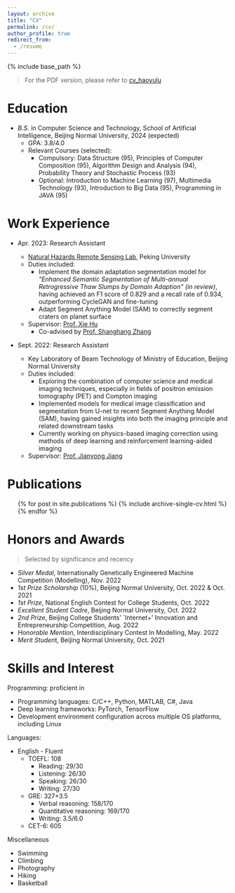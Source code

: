 ```yaml
---
layout: archive
title: "CV"
permalink: /cv/
author_profile: true
redirect_from:
  - /resume
---
```


{% include base_path %}

> For the PDF version, please refer to [cv_haoyulu](/files/cv_haoyulu.pdf)

Education
======
* *B.S.* in Computer Science and Technology, School of Artificial Intelligence, Beijing Normal University, 2024 (expected)
  * GPA: 3.8/4.0
  * Relevant Courses (selected): 
    * Compulsory: Data Structure (95), Principles of Computer Composition (95), Algorithm Design and Analysis (94), Probability Theory and Stochastic Process (93)
    * Optional: Introduction to Machine Learning (97), Multimedia Technology (93), Introduction to Big Data (95), Programming in JAVA (95)

Work Experience
======
* Apr. 2023: Research Assistant
  * [Natural Hazards Remote Sensing Lab](https://gsprs-pku.github.io/), Peking University
  * Duties included:
    * Implement the domain adaptation segmentation model for *"Enhanced Semantic Segmentation of Multi-annual Retrogressive Thaw Slumps by Domain Adaption" (in review)*, having achieved an F1 score of 0.829 and a recall rate of 0.934, outperforming CycleGAN and fine-tuning
    * Adapt Segment Anything Model (SAM) to correctly segment craters on planet surface
  * Supervisor: [Prof. Xie Hu](https://sites.google.com/site/xiehusar/)
    * Co-advised by [Prof. Shanghang Zhang](https://www.shanghangzhang.com/)

* Sept. 2022: Research Assistant
  * Key Laboratory of Beam Technology of Ministry of Education, Beijing Normal University
  * Duties included:
    * Exploring the combination of computer science and medical imaging techniques, especially in fields of positron emission tomography (PET) and Compton imaging
    * Implemented models for medical image classification and segmentation from U-net to recent Segment Anything Model (SAM), having gained insights into both the imaging principle and related downstream tasks
    * Currently working on physics-based imaging correction using methods of deep learning and reinforcement learning-aided imaging
  * Supervisor: [Prof. Jianyong Jiang](https://scholar.google.com/citations?user=qput_McAAAAJ&hl=en&oi=ao)

Publications
======
  <ul>{% for post in site.publications %}
    {% include archive-single-cv.html %}
  {% endfor %}</ul>

Honors and Awards
======
> Selected by significance and recency

* *Silver Medal*, Internationally Genetically Engineered Machine Competition (Modelling), Nov. 2022
* *1st Prize Scholarship* (10%), Beijing Normal University, Oct. 2022 & Oct. 2021
* *1st Prize*, National English Contest for College Students, Oct. 2022
* *Excellent Student Cadre*, Beijing Normal University, Oct. 2022
* *2nd Prize*, Beijing College Students' `Internet+' Innovation and Entrepreneurship Competition, Aug. 2022
* *Honorable Mention*, Interdisciplinary Contest In Modelling, May. 2022
* *Merit Studen*t, Beijing Normal University, Oct. 2021

Skills and Interest
======
Programming: proficient in
  * Programming languages: C/C++, Python, MATLAB, C#, Java
  * Deep learning frameworks: PyTorch, TensorFlow
  * Development environment configuration across multiple OS platforms, including Linux

Languages: 
  * English - Fluent
    * TOEFL: 108
      * Reading: 29/30
      * Listening: 26/30
      * Speaking: 26/30
      * Writing: 27/30
    * GRE: 327+3.5
      * Verbal reasoning: 158/170
      * Quantitative reasoning: 169/170
      * Writing: 3.5/6.0
    * CET-6: 605

Miscellaneous
  * Swimming
  * Climbing
  * Photography
  * Hiking
  * Basketball
  
<!-- Talks
======
  <ul>{% for post in site.talks %}
    {% include archive-single-talk-cv.html %}
  {% endfor %}</ul> -->
  
<!-- Teaching
======
  <ul>{% for post in site.teaching %}
    {% include archive-single-cv.html %}
  {% endfor %}</ul> -->
  
<!-- Service and leadership
======
* Currently signed in to 43 different slack teams -->
